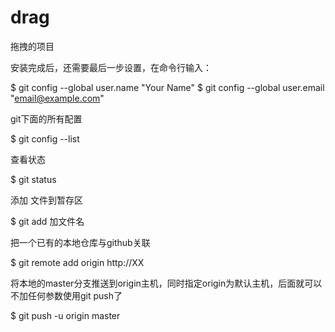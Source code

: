 ﻿# drag
拖拽的项目


安装完成后，还需要最后一步设置，在命令行输入：

$ git config --global user.name "Your Name"
$ git config --global user.email "email@example.com"

git下面的所有配置

$ git config --list 

查看状态

$ git status

添加 文件到暂存区

$ git add 加文件名

把一个已有的本地仓库与github关联

$ git remote add origin http://XX

将本地的master分支推送到origin主机，同时指定origin为默认主机，后面就可以不加任何参数使用git push了

$ git push -u origin master